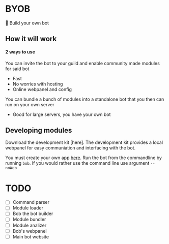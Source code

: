 # BYOB

🤖 Build your own bot

## How it will work
#### 2 ways to use

You can invite the bot to your guild and enable community made modules for said bot
 - Fast
 - No worries with hosting
 - Online webpanel and config
 
You can bundle a bunch of modules into a standalone bot that you then can run on your own server
 - Good for large servers, you have your own bot
 
## Developing modules
Download the development kit [here].
The development kit provides a local webpanel for easy communiation and interfacing with the bot.

You must create your own app [here](https://discordapp.com/developers/applications/).
Run the bot from the commandline by running `bob`. If you would rather use the command line use argument `--noWeb`

# TODO
 - [ ] Command parser
 - [ ] Module loader
 - [ ] Bob the bot builder
 - [ ] Module bundler
 - [ ] Module analizer
 - [ ] Bob's webpanel
 - [ ] Main bot website
